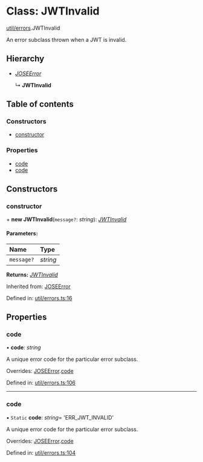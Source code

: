 # Class: JWTInvalid

[util/errors](../modules/util_errors.md).JWTInvalid

An error subclass thrown when a JWT is invalid.

## Hierarchy

* [*JOSEError*](util_errors.joseerror.md)

  ↳ **JWTInvalid**

## Table of contents

### Constructors

- [constructor](util_errors.jwtinvalid.md#constructor)

### Properties

- [code](util_errors.jwtinvalid.md#code)
- [code](util_errors.jwtinvalid.md#code)

## Constructors

### constructor

\+ **new JWTInvalid**(`message?`: *string*): [*JWTInvalid*](util_errors.jwtinvalid.md)

#### Parameters:

Name | Type |
:------ | :------ |
`message?` | *string* |

**Returns:** [*JWTInvalid*](util_errors.jwtinvalid.md)

Inherited from: [JOSEError](util_errors.joseerror.md)

Defined in: [util/errors.ts:16](https://github.com/panva/jose/blob/v3.11.4/src/util/errors.ts#L16)

## Properties

### code

• **code**: *string*

A unique error code for the particular error subclass.

Overrides: [JOSEError](util_errors.joseerror.md).[code](util_errors.joseerror.md#code)

Defined in: [util/errors.ts:106](https://github.com/panva/jose/blob/v3.11.4/src/util/errors.ts#L106)

___

### code

▪ `Static` **code**: *string*= 'ERR\_JWT\_INVALID'

A unique error code for the particular error subclass.

Overrides: [JOSEError](util_errors.joseerror.md).[code](util_errors.joseerror.md#code)

Defined in: [util/errors.ts:104](https://github.com/panva/jose/blob/v3.11.4/src/util/errors.ts#L104)
